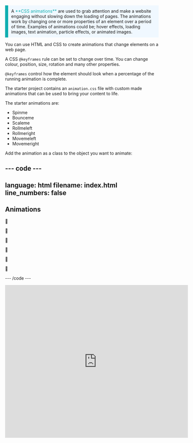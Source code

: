 <p style="border-left: solid; border-width:10px; border-color: #0faeb0; background-color: aliceblue; padding: 10px;">
A <span style="color: #0faeb0">**CSS animations**</span> are used to grab attention and make a website engaging without slowing down the loading of pages. The animations work by changing one or more properties of an element over a period of time. Examples of animations could be; hover effects, loading images, text animation, particle effects, or animated images. 
</p>

You can use HTML and CSS to create animations that change elements on a web page.

A CSS `@keyframes` rule can be set to change over time. You can change colour, position, size, rotation and many other properties.

`@keyframes` control how the element should look when a percentage of the running animation is complete.

The starter project contains an `animation.css` file with custom made animations that can be used to bring your content to life. 

The starter animations are:
+ Spinme
+ Bounceme
+ Scaleme
+ Rollmeleft
+ Rollmeright
+ Movemeleft
+ Movemeright

Add the animation as a class to the object you want to animate: 

--- code ---
---
language: html
filename: index.html
line_numbers: false
---

<section class="xcenter">
  <h2 class="scaleme">Animations</h2>
</section>
      
<section class="xcenter">
 <p class="bigfont rollmeleft">🐶</p>
 <p class="bigfont bounceme">🐶</p>
 <p class="bigfont rollmeright">🐶</p>
</section>  
      
<section class="xcenter">
  <p class="bigfont movemeleft">🐶</p>
  <p class="bigfont spinme">🐶</p>
  <p class="bigfont movemeright">🐶</p>
</section>

--- /code ---

<iframe src="https://staging-editor.raspberrypi.org/en/embed/viewer/animation-examples" width="600" height="500" frameborder="0" marginwidth="0" marginheight="0" allowfullscreen> </iframe>


